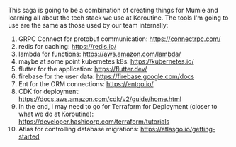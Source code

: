 This saga is going to be a combination of creating things for Mumie and learning all about the tech stack we use at Koroutine. The tools I'm going to use are the same as those used by our team internally:

1. GRPC Connect for protobuf communication: https://connectrpc.com/
2. redis for caching: https://redis.io/
3. lambda for functions: https://aws.amazon.com/lambda/
4. maybe at some point kubernetes k8s: https://kubernetes.io/
5. flutter for the application: https://flutter.dev/
6. firebase for the user data: https://firebase.google.com/docs
7. Ent for the ORM connections: https://entgo.io/
8. CDK for deployment: https://docs.aws.amazon.com/cdk/v2/guide/home.html
9. In the end, I may need to go for Terraform for Deployment (closer to what we do at Koroutine): https://developer.hashicorp.com/terraform/tutorials
10. Atlas for controlling database migrations: https://atlasgo.io/getting-started